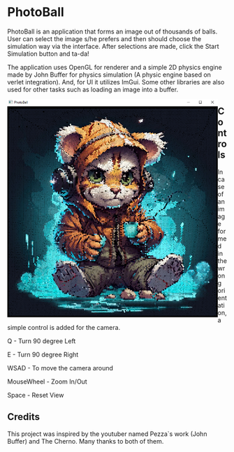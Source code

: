 # PhotoBall

PhotoBall is an application that forms an image out of thousands of balls. User can select the image s/he prefers and then should choose the simulation way via the
interface. After selections are made, click the Start Simulation button and ta-da!

The application uses OpenGL for renderer and a simple 2D physics engine made by John Buffer for physics simulation (A physic engine based on verlet integration). And, for UI it utilizes ImGui.
Some other libraries are also used for other tasks such as loading an image into a buffer.


<a href="" target="blank"><img align="left" src="https://github.com/MMusabAyhan/PhotoBall/blob/main/screenshots/PicklePhotoBall.png?raw=true" height="500" /></a>


## Controls

In case of an image formed in the wrong orientation, a simple control is added for the camera.

Q - Turn 90 degree Left

E - Turn 90 degree Right

WSAD - To move the camera around

MouseWheel - Zoom In/Out

Space - Reset View

## Credits

This project was inspired by the youtuber named Pezza`s work (John Buffer) and The Cherno. Many thanks to both of them.

